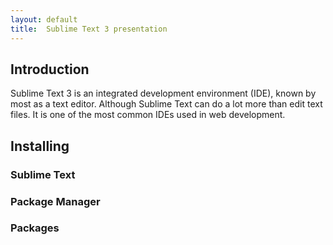 ```yaml
---
layout: default
title:  Sublime Text 3 presentation
---
```


## Introduction

Sublime Text 3 is an integrated development environment (IDE), known by most as a text editor. Although Sublime Text can do a lot more than edit text files. It is one of the most common IDEs used in web development. 

## Installing

### Sublime Text

### Package Manager

### Packages



